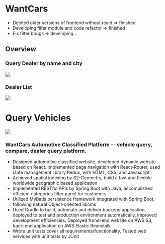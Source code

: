 # WantCars

- Deleted older versions of frontend without react => finished
- Developing filter module and code refactor => finished
- Fix filter bbugs => developing...
## Overview

### Query Dealer by name and city
![](https://github.com/seventheluck/seventheluck.github.io/raw/master/images/my_posts/wantcars/wantcars-dealer01.png)

### Dealer List
![](https://github.com/seventheluck/seventheluck.github.io/raw/master/images/my_posts/wantcars/wantcars-dealer03.png)

# Query Vehicles
![](https://github.com/seventheluck/seventheluck.github.io/raw/master/images/my_posts/wantcars/wantcars-vehicle01.png)


### WantCars Automotive Classified Platform -- vehicle query, compare, dealer query platform.
- Designed automotive classified website, developed dynamic website based on React. Implemented page navigation with React-Router, used state management library Redux, with HTML, CSS, and Javascript
- Achieved spatial indexing by S2-Geometry, build a fast and flexible worldwide geographic based application
- Implemented RESTful APIs by Spring Boot with Java, accomplished efficient categories filter panel for customers
- Utilized MyBatis persistence framework integrated with Spring Boot, following natural Object-oriented idioms
- Used Gradle to build, automate and deliver backend application, deployed to test and production environment automatically, improved development efficiencies. Deployed frond-end website on AWS S3, back-end application on AWS Elastic Beanstalk
- Wrote unit tests cover all requirements/functionality, Tested web services with unit tests by JUnit
